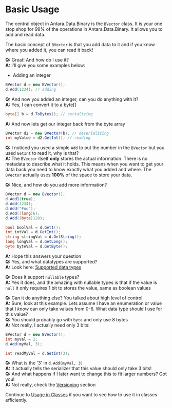 # Basic Usage

The central object in Antara.Data.Binary is the `BVector` class. It is your one stop shop for 99% of the operations in Antara.Data.Binary. It allows you to add and read data.

The basic concept of `BVector` is that you add data to it and if you know where you added it, you can read it back! 

**Q:** Great! And how do I use it?  
**A:** I'll give you some examples below:

- Adding an integer

```C#
BVector d = new BVector();
d.Add(1234); // adding
```

**Q:** And now you added an integer, can you do anything with it?  
**A:** Yes, I can convert it to a byte[]

```c#
byte[] b = d.ToBytes(); // serializing
```

**A:** And now lets get our integer back from the byte array

```c#
BVector d2 = new BVector(b); // deserializing
int myValue = d2.GetInt(); // reading
```

**Q:** I noticed you used a simple `Add` to put the number in the `BVector` but you used `GetInt` to read it, why is that?  
**A:** The `BVector` itself **only** stores the actual information. There is no metadata to describe what it holds. This means when you want to get your data back you need to know exactly what you added and where. The `BVector` actually uses **100%** of the space to store your data.

**Q:** Nice, and how do you add more information?

```C#
BVector d = new BVector();
d.Add1(true);
d.Add(1234);
d.Add("Foo");
d.Add((long)6);
d.Add((byte)128);

bool boolVal = d.Get1();
int intVal = d.GetInt();
string stringVal = d.GetString();
long longVal = d.GetLong();
byte byteVal = d.GetByte();
```

**A:** Hope this answers your question  
**Q:** Yes, and what datatypes are supported?  
**A:** Look here: [Supported data types](SUPPORTED_DATA_TYPES.md)

**Q:** Does it support `nullable` types?  
**A:** Yes it does, and the amazing with nullable types is that if the value is `null` it only requires 1 bit to stores the value, same as boolean values

**Q:** Can it do anything else? You talked about high level of control  
**A:** Sure, look at this example. Lets assume I have an enumeration or value that I *know* can only take values from 0-6. What data type should I use for this value?  
**Q:** You should probably go with `byte` and only use 8 bytes  
**A:** Not really, I actually need only 3 bits:

```c#
BVector d = new BVector();
int myVal = 2;
d.Add(myVal, 3);

int readMyVal = d.GetInt(3);
```

**Q:** What is the '3' in `d.Add(myVal, 3)`   
**A:** It actually tells the serializer that this value should only take 3 bits!  
**Q:** And what happens if I later want to change this to fit larger numbers? Got you!  
**A:** Not really, check the [Versioning](VERSIONING.md) section

Continue to [Usage in Classes](CLASSES.md) if you want to see how to use it in classes efficiently.







